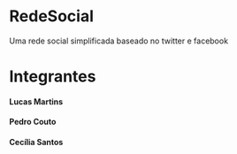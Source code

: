 # RedeSocial
Uma rede social simplificada baseado no twitter e facebook
# Integrantes
#### Lucas Martins
#### Pedro Couto
#### Cecília Santos
